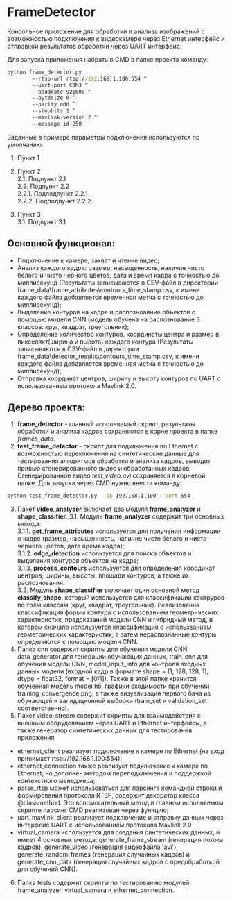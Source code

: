 # FrameDetector

Консольное приложение для обработки и анализа изображений с возможностью подключения к видеокамере через
Ethernet интерфейс и отправкой результатов обработки через UART интерфейс.

Для запуска приложения набрать в CMD в папке проекта команду:
```cmd
python frame_detector.py
        --rtsp-url rtsp://192.168.1.100:554 ^
        --uart-port COM3 ^
        --baudrate 921600 ^
        --bytesize 8 ^
        --parity odd ^
        --stopbits 1 ^
        --mavlink-version 2 ^
        --message-id 250
```
Заданные в примере параметры подключения используются по умолчанию.

1. Пункт 1

2. Пункт 2  
    2.1. Подпункт 2.1  
    2.2. Подпункт 2.2  
        2.2.1. Подподпункт 2.2.1       
        2.2.2. Подподпункт 2.2.2       

3. Пункт 3  
    3.1. Подпункт 3.1  

## Основной функционал:
- Подключение к камере, захват и чтение видео;
- Анализ каждого кадра: размер, насыщенность, наличие чисто белого и чисто черного цветов, дата и время кадра
 с точностью до миллисекунд
(Результаты записываются в CSV-файл в директории frame_data\frame_attributes\contours_time_stamp.csv,
к имени каждого файла добавляется временная метка с точностью до миллисекунд);
- Выделение контуров на кадре и распозноавние объектов с помощью модели CNN (модель обучена на распознование 3 классов: круг, квадрат, треугольник);
- Определение количество контуров, координаты центра и размер в пикселяхт(ширина и высота) каждого контура
(Результаты записываются в CSV-файл в директории frame_data\detector_results\contours_time_stamp.csv,
к имени каждого файла добавляется временная метка с точностью до миллисекунд);
- Отправка координат центров, ширину и высоту контуров по UART с использованием протокола Mavlink 2.0.

## Дерево проекта:
1. **frame_detector** - главный исполняемый скрипт, результаты обработки и анализа кадров сохраняются в корне проекта в папке *frames_data*.
2. **test_frame_detector** - скрипт для подключения по Ethernet с возможностью
переключения на синтетические данные для тестирования алгоритмов обработки и анализа кадров,
выводит привью сгенерированного видео и обработанных кадров. Сгенерированное видео
*test_video.avi* сохраняется в корневой папке. Для запуска через CMD
нужно ввести команду:
```cmd
python test_frame_detector.py --ip 192.168.1.100 --port 554
```
3. Пакет **video_analyser** включает два модуля **frame_analyzer** и **shape_classifier**.
    3.1. Модуль **frame_analyzer** содержит три основных метода:    
        3.1.1. **get_frame_attributes** используется для получения информации о кадре (размер, насыщенность, наличие чисто белого и
чисто черного цветов, дата время кадра);        
        3.1.2. **edge_detection** используется для поиска объектов и выделения контуров объектов на кадре;        
        3.1.3. **process_contours** используется для определения координат центров, ширины, высоты, площади контуров,
а также их распознования.        
    3.2. Модуль **shape_classifier** включает один основной метод **classify_shape**, который используется для классификации контруров
по трём классам (круг, квадрат, треугольник). Реализованна классификация формы контура с использованием геометрических характеристик, предсказаний модели CNN и гибридный метод, в котором сначало используется классификация с использванием геометрических характеристик, а затем нераспознанные контуры определяются с помощью модели CNN.    
4. Папка cnn содержит скрипты для обучения модели CNN: data_generator для генерации обучающих данных,
train_cnn для обучения модели CNN, model_input_info для контроля входных данных модели (входной кадр в формате 
shape = (1, 128, 128, 1), dtype = float32, format = [0/1]). Также в этой папке хранится обученная модель model.h5,
графики сходимости при обучении training_convergence.png, а также визуализация первого бача
из обучающей и валидационной выборки (train_set и validation_set соответственно).
5. Пакет video_stream содержит скрипты для взаимодействия с внешним оборудованием через UART и Ethernet интерфейсы,
а также генератор синтетических данных для тестирования приложения.
- ethernet_client реализует подключение к камере по Ethernet (на вход принимает rtsp://192.168.1.100:554);
- ethernet_connection также реализует подключение к камере по Ethernet, но
дополнен методом переподключения и поддержкой контекстного менеджера;
- parse_rtsp может использоваться для парсинга командной строки и формирования протокола RTSP,
содержит декоратор класса @classmethod. Это вспомогательный метод в главном исполняемом скрипте парсинг CMD реализован
через функцию;
- uart_mavlink_client реализует подключение и отправку данных через интерфейс UART с использованием протокола Mavlink 2.0
- virtual_camera используется для создания синтетических данных, и имеет 4 основных метода: generate_frame_stream
(генерация потока кадров), generate_video (генерация видеофайла 'avi'), generate_random_frames (генерация случайных
кадров) и generate_cnn_data (генерация случайных кадров с предобработкой для обучений CNN).
6. Папка tests содержит скрипты по тестированию модулей frame_analyzer, virtual_camera и ethernet_connection.

